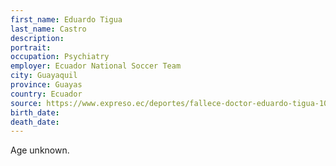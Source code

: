 ```yaml
---
first_name: Eduardo Tigua
last_name: Castro
description: 
portrait: 
occupation: Psychiatry
employer: Ecuador National Soccer Team
city: Guayaquil
province: Guayas
country: Ecuador
source: https://www.expreso.ec/deportes/fallece-doctor-eduardo-tigua-10469.html
birth_date: 
death_date: 
---
```


Age unknown.